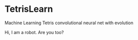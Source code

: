 # TetrisLearn
Machine Learning Tetris convolutional neural net with evolution

Hi, I am a robot. Are you too?
